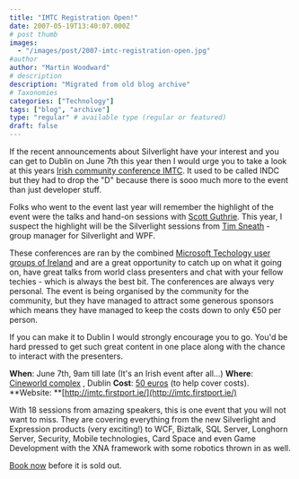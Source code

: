 ```yaml
---
title: "IMTC Registration Open!"
date: 2007-05-19T13:40:07.000Z
# post thumb
images:
  - "/images/post/2007-imtc-registration-open.jpg"
#author
author: "Martin Woodward"
# description
description: "Migrated from old blog archive"
# Taxonomies
categories: ["Technology"]
tags: ["blog", "archive"]
type: "regular" # available type (regular or featured)
draft: false
---
```


If the recent announcements about Silverlight have your interest and you can get to Dublin on June 7th this year then I would urge you to take a look at this years [Irish community conference IMTC](http://imtc.firstport.ie/).  It used to be called INDC but they had to drop the "D" because there is sooo much more to the event than just developer stuff. 

Folks who went to the event last year will remember the highlight of the event were the talks and hand-on sessions with [Scott Guthrie](http://weblogs.asp.net/scottgu/).  This year, I suspect the highlight will be the Silverlight sessions from [Tim Sneath](http://blogs.msdn.com/tims/default.aspx) - group manager for Silverlight and WPF. 

These conferences are ran by the combined [Microsoft Techology user groups of Ireland](http://www.mtug.ie/) and are a great opportunity to catch up on what it going on, have great talks from world class presenters and chat with your fellow techies - which is always the best bit.  The conferences are always very personal.  The event is being organised by the community for the community, but they have managed to attract some generous sponsors which means they have managed to keep the costs down to only €50 per person. 

If you can make it to Dublin I would strongly encourage you to go.  You'd be hard pressed to get such great content in one place along with the chance to interact with the presenters. 

**When**: June 7th, 9am till late (It's an Irish event after all...)
**Where**: [Cineworld complex](http://www.cineworld.ie/) , Dublin
**Cost**: [50 euros](http://imtc.firstport.ie/book.aspx) (to help cover costs). 
**Website: **[http://imtc.firstport.ie/](http://imtc.firstport.ie/) 

With 18 sessions from amazing speakers, this is one event that you will not want to miss. They are covering everything from the new Silverlight and Expression products (very exciting!) to WCF, Biztalk, SQL Server, Longhorn Server, Security, Mobile technologies, Card Space and even Game Development with the XNA framework with some robotics thrown in as well. 

[Book now](http://imtc.firstport.ie/book.aspx) before it is sold out.